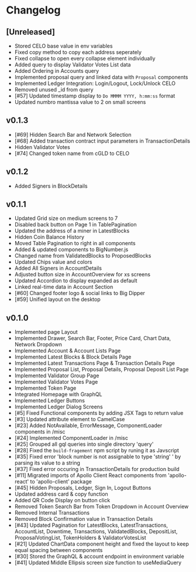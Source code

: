 # Changelog

## [Unreleased]

* Stored CELO base value in env variables
* Fixed copy method to copy each address seperately
* Fixed collapse to open every collapse element individually
* Added query to display Validator Votes List data 
* Added Ordering in Accounts query
* Implemented proposal query and linked data with `Proposal` components 
* Implemented Ledger Integration: Login/Logout, Lock/Unlock CELO
* Removed unused _id from query
* [#57] Updated timestamp display to `Do MMMM YYYY, h:mm:ss` format  
* Updated numbro mantissa value to 2 on small screens

## v0.1.3

* [#69] Hidden Search Bar and Network Selection
* [#68] Added transaction contract input parameters in TransactionDetails
* Hidden Validator Votes
* [#74] Changed token name from cGLD to CELO 


## v0.1.2

* Added Signers in BlockDetails

## v0.1.1

* Updated Grid size on medium screens to 7
* Disabled back button on Page 1 in TablePagination
* Updated the address of a miner in LatestBlocks
* Hidden Coin Balance History
* Moved Table Pagination to right in all components
* Added & updated components to BigNumber.js
* Changed name from ValidatedBlocks to ProposedBlocks
* Updated Chips value and colors 
* Added All Signers in AccountDetails
* Adjusted button size in AccountOverview for xs screens
* Updated Accordion to display expanded as default
* Linked real-time data in Account Section
* [#60] Changed footer logo & social links to Big Dipper
* [#59] Unified layout on the desktop 


## v0.1.0

* Implemented page Layout 
* Implemented Drawer, Search Bar, Footer, Price Card, Chart Data, Network Dropdown
* Implemented Account  & Account Lists Page
* Implemented Latest Blocks &  Block Details Page
* Implemented Latest Transactions Page & Transaction Details Page
* Implemented Proposal List, Proposal Details, Proposal Deposit List Page
* Implemented Validator Group Page
* Implemented Validator Votes Page
* Implemented Token Page 
* Integrated Homepage with GraphQL 
* Implemented Ledger Buttons 
* Implemented Ledger Dialog Screens 
* [#5] Fixed Functional components by adding JSX Tags to return value
* [#3] Updated attribute element to CamelCase
* [#23] Added NotAvailable, ErrorMessage, ComponentLoader components in /misc
* [#24] Implemented ComponentLoader in /misc
* [#25] Grouped all gql queries into single directory 'query'
* [#28] Fixed the `build-fragement` npm script by runing it as Javscript
* [#35] Fixed error 'block number is not assignable to type 'string' ' by parsing its value to a string 
* [#37] Fixed error occuring in TransactionDetails for production build 
* [#11] Migrated imports of Apollo Client React components from 'apollo-react'  to 'apollo-client' package 
* [#45] Hidden Proposals, Ledger, Sign In, Logout Buttons 
* Updated address card & copy function
* Added QR Code Display on button click
* Removed Token Search Bar from Token Dropdown in Account Overview
* Removed Internal Transactions
* Removed Block Confirmation value in Transaction Details 
* [#43] Updated Pagination for LatestBlocks, LatestTransactions, AccountList, Downtime, Transactions, ValidatedBlocks, DepositList, ProposalVotingList, TokenHolders & ValidatorVotesList
* [#21] Updated ChartData component height and fixed the layout to keep equal spacing between components 
* [#30] Stored the GraphQL & account endpoint in environment variable
* [#41] Updated Middle Ellipsis screen size function to useMediaQuery 
